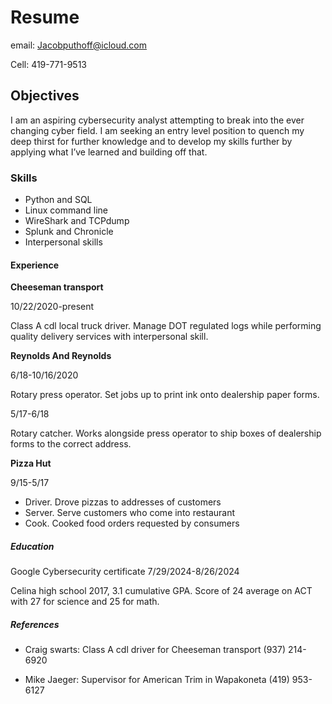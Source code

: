 # **Resume**

email: Jacobputhoff@icloud.com

Cell: 419-771-9513

## **Objectives**
I am an aspiring cybersecurity analyst attempting to break into the ever changing cyber field. I am seeking an entry level position to quench my deep thirst for further knowledge and to develop my skills further by applying what I’ve learned and building off that.

### **Skills**
- Python and SQL
- Linux command line
- WireShark and TCPdump
- Splunk and Chronicle
- Interpersonal skills

#### **Experience** 

**Cheeseman transport**
  
  10/22/2020-present
    
  Class A cdl local truck driver. Manage DOT regulated logs while performing quality delivery services with interpersonal skill.

**Reynolds And Reynolds**
  
  6/18-10/16/2020
    
  Rotary press operator. Set jobs up to print ink onto dealership paper forms.
  
  5/17-6/18
    
  Rotary catcher. Works alongside press operator to ship boxes of dealership forms to the correct address.

**Pizza Hut**
  
  9/15-5/17
  
  - Driver. Drove pizzas to addresses of customers
  - Server. Serve customers who come into restaurant 
  - Cook. Cooked food orders requested by consumers

##### **Education**

Google Cybersecurity certificate
  7/29/2024-8/26/2024

Celina high school
2017, 3.1 cumulative GPA. Score of 24 average on ACT with 27 for science and 25 for math.

##### **References**

- Craig swarts: Class A cdl driver for Cheeseman transport (937) 214-6920

- Mike Jaeger: Supervisor for American Trim in Wapakoneta (419) 953-6127



